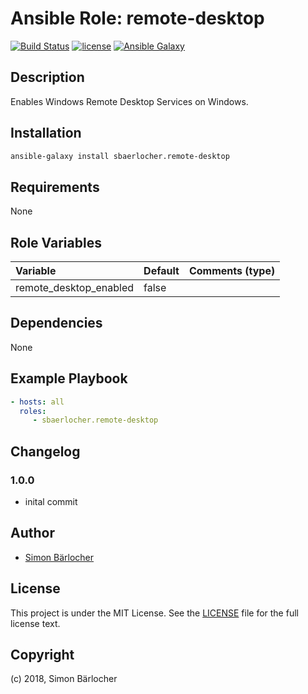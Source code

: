 # Ansible Role: remote-desktop

[![Build Status](https://travis-ci.org/sbaerlocher/ansible.remote-desktop.svg?branch=master)](https://travis-ci.org/sbaerlocher/ansible.remote-desktop) [![license](https://img.shields.io/github/license/mashape/apistatus.svg)](https://sbaerlo.ch/licence) [![Ansible Galaxy](http://img.shields.io/badge/ansible--galaxy-remote-desktop-blue.svg)](https://galaxy.ansible.com/sbaerlocher/remote_desktop)

## Description

Enables Windows Remote Desktop Services on Windows.

## Installation

```bash
ansible-galaxy install sbaerlocher.remote-desktop
```

## Requirements

None

## Role Variables

| Variable             | Default     | Comments (type)                                   |
| :---                 | :---        | :---                                              |
| remote_desktop_enabled | false | |

## Dependencies

None

## Example Playbook

```yml
- hosts: all
  roles:
     - sbaerlocher.remote-desktop
```

## Changelog

### 1.0.0

* inital commit

## Author

* [Simon Bärlocher](https://sbaerlocher.ch)

## License

This project is under the MIT License. See the [LICENSE](https://sbaerlo.ch/licence) file for the full license text.

## Copyright

(c) 2018, Simon Bärlocher